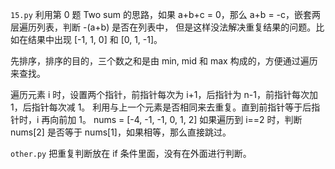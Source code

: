 `15.py` 利用第 0 题 Two sum 的思路，如果 a+b+c = 0，那么 a+b = -c，嵌套两层遍历列表，判断 -(a+b) 是否在列表中， 但是这样没法解决重复结果的问题。比如在结果中出现 [-1, 1, 0] 和 [0, 1, -1]。

先排序，排序的目的，三个数之和是由 min, mid 和 max 构成的，方便通过遍历来查找。

遍历元素 i 时，设置两个指针，前指针每次为 i+1，后指针为 n-1，前指针每次加 1，后指针每次减 1。 利用与上一个元素是否相同来去重复。直到前指针等于后指针时，i 再向前加 1。
nums = [-4, -1, -1, 0, 1, 2]
如果遍历到 i==2 时，判断 nums[2] 是否等于 nums[1]，如果相等，那么直接跳过。

`other.py` 把重复判断放在 if 条件里面，没有在外面进行判断。